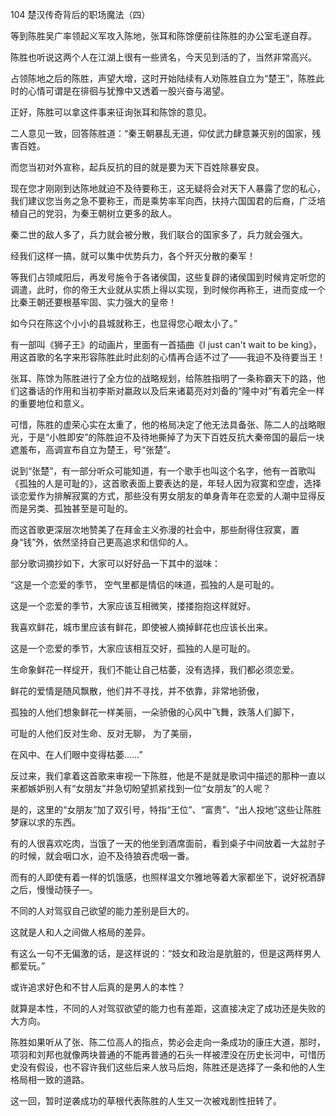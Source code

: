 104 楚汉传奇背后的职场魔法（四）






等到陈胜吴广率领起义军攻入陈地，张耳和陈馀便前往陈胜的办公室毛遂自荐。

陈胜也听说这两个人在江湖上很有一些贤名，今天见到活的了，当然非常高兴。



占领陈地之后的陈胜，声望大增，这时开始陆续有人劝陈胜自立为“楚王”，陈胜此时的心情可谓是在徘徊与犹豫中又透着一股兴奋与渴望。

正好，陈胜可以拿这件事来征询张耳和陈馀的意见。

二人意见一致，回答陈胜道：“秦王朝暴乱无道，仰仗武力肆意兼灭别的国家，残害百姓。

而您当初对外宣称，起兵反抗的目的就是要为天下百姓除暴安良。

现在您才刚刚到达陈地就迫不及待要称王，这无疑将会对天下人暴露了您的私心，我们建议您当务之急不要称王，而是乘势率军向西，扶持六国国君的后裔，广泛培植自己的党羽，为秦王朝树立更多的敌人。

秦二世的敌人多了，兵力就会被分散，我们联合的国家多了，兵力就会强大。

经我们这样一搞，就可以集中优势兵力，各个歼灭分散的秦军！

等我们占领咸阳后，再发号施令于各诸侯国，这些复辟的诸侯国到时候肯定听您的调遣，此时，你的帝王大业就从实质上得以实现，到时候你再称王，进而变成一个比秦王朝还要根基牢固、实力强大的皇帝！

如今只在陈这个小小的县城就称王，也显得您心眼太小了。”



有一部叫《狮子王》的动画片，里面有一首插曲《I just can't wait to be king》，用这首歌的名字来形容陈胜此时此刻的心情再合适不过了——我迫不及待要当王！

张耳、陈馀为陈胜进行了全方位的战略规划，给陈胜指明了一条称霸天下的路，他们这番话的作用和当初李斯对嬴政以及后来诸葛亮对刘备的“隆中对”有着完全一样的重要地位和意义。

可惜，陈胜的虚荣心实在太重了，他的格局决定了他无法具备张、陈二人的战略眼光，于是“小胜即安”的陈胜迫不及待地撕掉了为天下百姓反抗大秦帝国的最后一块遮羞布，高调宣布自立为楚王，号“张楚”。



说到“张楚”，有一部分听众可能知道，有一个歌手也叫这个名字，他有一首歌叫《孤独的人是可耻的》，这首歌表面上要表达的是，年轻人因为寂寞和空虚，选择谈恋爱作为排解寂寞的方式，那些没有男女朋友的单身青年在恋爱的人潮中显得反而是另类、孤独甚至是可耻的。

而这首歌更深层次地赞美了在拜金主义弥漫的社会中，那些耐得住寂寞，置身“钱”外，依然坚持自己更高追求和信仰的人。

部分歌词摘抄如下，大家可以好好品一下其中的滋味：



“这是一个恋爱的季节， 空气里都是情侣的味道，孤独的人是可耻的。

这是一个恋爱的季节，大家应该互相微笑，搂搂抱抱这样就好。

我喜欢鲜花，城市里应该有鲜花，即使被人摘掉鲜花也应该长出来。

这是一个恋爱的季节，大家应该相互交好，孤独的人是可耻的。

生命象鲜花一样绽开，我们不能让自己枯萎，没有选择，我们都必须恋爱。



鲜花的爱情是随风飘散，他们并不寻找，并不依靠，非常地骄傲，

孤独的人他们想象鲜花一样美丽，一朵骄傲的心风中飞舞，跌落人们脚下，

可耻的人他们反对生命、反对无聊， 为了美丽，

在风中、在人们眼中变得枯萎……”



反过来，我们拿着这首歌来审视一下陈胜，他是不是就是歌词中描述的那种一直以来都嫉妒别人有“女朋友”并急切盼望抓紧找到一位“女朋友”的人呢？

是的，这里的“女朋友”加了双引号，特指“王位”、“富贵”、“出人投地”这些让陈胜梦寐以求的东西。

有的人很喜欢吃肉，当饿了一天的他坐到酒席面前，看到桌子中间放着一大盆肘子的时候，就会咽口水，迫不及待狼吞虎咽一番。

而有的人即使有着一样的饥饿感，也照样温文尔雅地等着大家都坐下，说好祝酒辞之后，慢慢动筷子—。



不同的人对驾驭自己欲望的能力差别是巨大的。

这就是人和人之间做人格局的差异。

有这么一句不无偏激的话，是这样说的：“妓女和政治是肮脏的，但是这两样男人都爱玩。”

或许追求好色和不甘人后真的是男人的本性？

就算是本性，不同的人对驾驭欲望的能力也有差距，这直接决定了成功还是失败的大方向。



陈胜如果听从了张、陈二位高人的指点，势必会走向一条成功的康庄大道，那时，项羽和刘邦也就像两块普通的不能再普通的石头一样被湮没在历史长河中，可惜历史没有假设，也不容许我们这些后来人放马后炮，陈胜还是选择了一条和他的人生格局相一致的道路。

这一回，暂时逆袭成功的草根代表陈胜的人生又一次被戏剧性扭转了。

